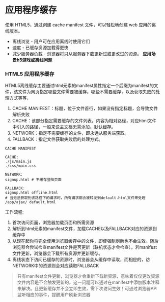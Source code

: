 # 应用程序缓存
使用 HTML5，通过创建 cache manifest 文件，可以轻松地创建 web 应用的离线版本。
- 离线浏览 - 用户可在应用离线时使用它们
- 速度 - 已缓存资源加载得更快
- 减少服务器负载 - 浏览器将只从服务器下载更新过或更改过的资源。
**应用场景h5游戏或离线问题**
### HTML5 应用程序缓存
HTML5离线缓存主要通过html元素的manifest属性指定一个后缀为manifest的文件，该文件为网页指定哪些文件需要被缓存，哪些不需要缓存，以及获取失败的处理方式等等，
1. CACHE MANIFEST：标题，位于文件首行，如果没有指定标题，会导致文件解析失败
2. CACHE：该部分指定需要缓存的文件列表，内容为相对路径，对应html文件中引入的路径，一般来说主文档无需添加，默认缓存。
3. NETWORK：指定不需要缓存的文件，即永远从服务端获取。
4. FALLBACK：指定文件获取失败后的处理方式。
```
CACHE MANIFEST

CACHE:
./js/main.js
./css/main.css

NETWORK:
signup.html # 不缓存登陆页面

FALLBACK:
signup.html offline.html
# 当无法获取到该路径下的请求时，所有请求都会被转发到default.html文件来处理
/app/ajax/ default.html

```
工作流程: 
1. 首次访问页面，浏览器加载页面和所需资源
2. 解析到html元素的manifest文件，加载CACHE以及FALLBACK对应的资源到缓存中
3. 从现在起你将完全使用浏览器缓存中的文件，即使强制刷新也不会生效。随后浏览器会尝试检查manifest文件是否更新（联机状态才会检查）。若manifest文件更新，浏览器会下载所有资源并更新缓存。
4. 离线状态下访问已缓存的资源时，浏览器会从缓存中读取，而相应的，访NETWORK中的资源则会对应读取FALLBACK
> 只有manifest文件更新，浏览器才会重新下载新资源，意味着仅仅更改资源文件内容是不会触发更新的。这一问题可以通过在manifest中添加版本注释来解决。且更新缓存并不会立即生效，需下次访问生效！可通过浏览器API监听相应的事件，提醒用户刷新浏览器

